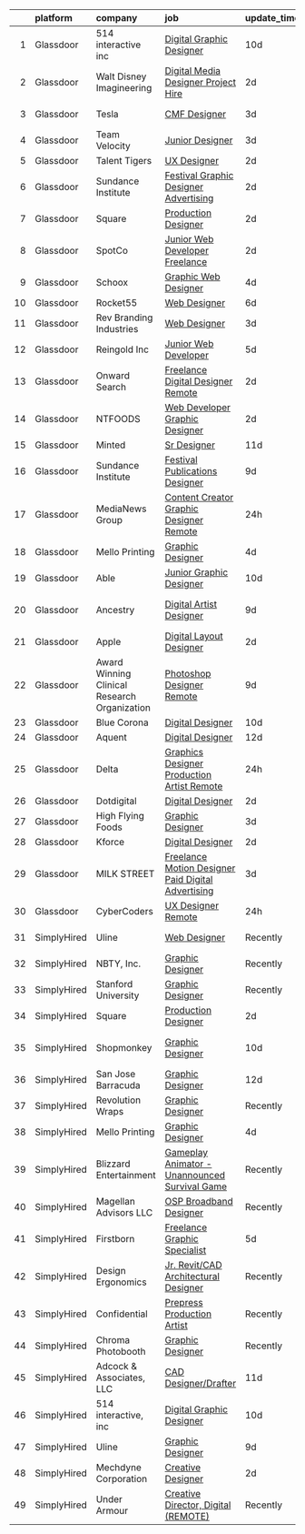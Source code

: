 

|    | platform    | company                                      | job                                                                                                                                                                                                                                                                                                                                                                                                                                                                                                                                                                                                                                                                                                                                                                                                                                                                                                                                                                                                                                                                                                                                                                                                                                                                                                                                                                                                                   | update_time   | location                  |
|---:|:------------|:---------------------------------------------|:----------------------------------------------------------------------------------------------------------------------------------------------------------------------------------------------------------------------------------------------------------------------------------------------------------------------------------------------------------------------------------------------------------------------------------------------------------------------------------------------------------------------------------------------------------------------------------------------------------------------------------------------------------------------------------------------------------------------------------------------------------------------------------------------------------------------------------------------------------------------------------------------------------------------------------------------------------------------------------------------------------------------------------------------------------------------------------------------------------------------------------------------------------------------------------------------------------------------------------------------------------------------------------------------------------------------------------------------------------------------------------------------------------------------|:--------------|:--------------------------|
|  1 | Glassdoor   | 514 interactive  inc                         | [Digital Graphic Designer](https://www.glassdoor.com/partner/jobListing.htm?pos=111&ao=1136043&s=58&guid=0000018378a693ecae210a697c7fb688&src=GD_JOB_AD&t=SR&vt=w&ea=1&cs=1_004bab71&cb=1664176526903&jobListingId=1008143972273&jrtk=3-0-1gdsad55qkf3j801-1gdsad56cjc9d800-b6e87fc7b1892053-)                                                                                                                                                                                                                                                                                                                                                                                                                                                                                                                                                                                                                                                                                                                                                                                                                                                                                                                                                                                                                                                                                                                        | 10d           | Remote                    |
|  2 | Glassdoor   | Walt Disney Imagineering                     | [Digital Media Designer  Project Hire ](https://www.glassdoor.com/partner/jobListing.htm?pos=101&ao=1110586&s=58&guid=0000018378a693ecae210a697c7fb688&src=GD_JOB_AD&t=SR&vt=w&cs=1_6429b2a3&cb=1664176526902&jobListingId=1008158048386&cpc=9C2286EA3771AAF6&jrtk=3-0-1gdsad55qkf3j801-1gdsad56cjc9d800-514e6df734af1d2c--6NYlbfkN0DAFTyt7pbDCC2JPO79CSdi1dIb81yjczP5qsKcZIxgiYm3-7g-689UDqHItQTwke_VEM3jQBujM6xSwsS2io1youCMPdKd9qb0_oeYnGuOQ6jS7T5iXnOH-GuuBjA-tb9B7Iq16BIuA_IMyNpbhwN6q7VUvapW4iwtBnU_6jxCKZXWS_ZEZ3ED4M-Cr9SSG9rA1sHhu5Qqe1gM6_l-KVI0_yNa9nyP56o9szyyHybfZsEZkO8XLPfqV-Y2cZi1Bhoi7c388XGYNUvqzhYKylpzOe4jJJjz-IC9yN9SXnqjiovKyIGZglWwOJShdhHWG6DaqkMd_mJY9uuRDNSoEJufz9DITiy3map6mxGBDpmnA4pW7j-0I3Ed2HqbUBxsNmUt4DSKCcfhOMtV7rvYMI9pTIlDPKSragIeOfC4rHQ2eH22YhyRaLI_Jy_N973klSsdvxWqejiiCA%3D%3D)                                                                                                                                                                                                                                                                                                                                                                                                                                                                                                                                                                                               | 2d            | Glendale, CA              |
|  3 | Glassdoor   | Tesla                                        | [CMF Designer](https://www.glassdoor.com/partner/jobListing.htm?pos=105&ao=1110586&s=58&guid=0000018378a693ecae210a697c7fb688&src=GD_JOB_AD&t=SR&vt=w&cs=1_eb0f1184&cb=1664176526902&jobListingId=1008157424265&cpc=9908D8D4413DBB8A&jrtk=3-0-1gdsad55qkf3j801-1gdsad56cjc9d800-e5b6fd659ac67109--6NYlbfkN0BkX03mv_qGbDFMol2YHqLRvzzvm2LmpzMO_FcYL_FtJlnJTzsjtFTdelRG5HbGrIfKuF7l_SRluIDbA6x7-ZrHOnpgqq22kdZi0ruDgq2iCxZdrNlVNwoDh--bCuMS0aMg8vLSPT54XqRbM-4oy5TLAqE8B2-G5HdLOZK6iwwj53U5zWpGhWqzFV4NWGtE-twAwyY2pZ1lYhE78WzWcvwoDRAVhMpVwaXYgYT_jvMoeqrEII6QAWkPXnKnI7E0l0J-merNZM5xwulGg-1YH-R1LFFuFYLwfvszJ7FDoGQCnvEZC-MGzZFMwpimQi2qebdve1c9VnnQvAco__zRG0_K_m9EELPXiGfjLVY0RjZDNo_bQaK5H5nDyGKJAVJEzOsZ7rX8JzxfM5MrxYecOZ7GCm6AKfLh1-mTr4fKyRfMBhbVF5JN2SUONfrDTHp3X8ndad8LBp2emJr2qwqnlV3BGFY945nQW02taR1K6o2WQw%3D%3D)                                                                                                                                                                                                                                                                                                                                                                                                                                                                                                                                                                                        | 3d            | Hawthorne, CA             |
|  4 | Glassdoor   | Team Velocity                                | [Junior Designer](https://www.glassdoor.com/partner/jobListing.htm?pos=125&ao=1136043&s=58&guid=0000018378a693ecae210a697c7fb688&src=GD_JOB_AD&t=SR&vt=w&ea=1&cs=1_d4056cb1&cb=1664176526904&jobListingId=1008156664488&jrtk=3-0-1gdsad55qkf3j801-1gdsad56cjc9d800-158a96fec4a60011-)                                                                                                                                                                                                                                                                                                                                                                                                                                                                                                                                                                                                                                                                                                                                                                                                                                                                                                                                                                                                                                                                                                                                 | 3d            | Remote                    |
|  5 | Glassdoor   | Talent Tigers                                | [UX Designer](https://www.glassdoor.com/partner/jobListing.htm?pos=113&ao=1136043&s=58&guid=0000018378a693ecae210a697c7fb688&src=GD_JOB_AD&t=SR&vt=w&ea=1&cs=1_a07ab6ec&cb=1664176526903&jobListingId=1008158414800&jrtk=3-0-1gdsad55qkf3j801-1gdsad56cjc9d800-bba69aea4d40b767-)                                                                                                                                                                                                                                                                                                                                                                                                                                                                                                                                                                                                                                                                                                                                                                                                                                                                                                                                                                                                                                                                                                                                     | 2d            | Remote                    |
|  6 | Glassdoor   | Sundance Institute                           | [Festival Graphic Designer  Advertising](https://www.glassdoor.com/partner/jobListing.htm?pos=115&ao=1136043&s=58&guid=0000018378a693ecae210a697c7fb688&src=GD_JOB_AD&t=SR&vt=w&cs=1_a8fd0899&cb=1664176526903&jobListingId=1008158739493&jrtk=3-0-1gdsad55qkf3j801-1gdsad56cjc9d800-ddf13a1e0c2c5928-)                                                                                                                                                                                                                                                                                                                                                                                                                                                                                                                                                                                                                                                                                                                                                                                                                                                                                                                                                                                                                                                                                                               | 2d            | Remote                    |
|  7 | Glassdoor   | Square                                       | [Production Designer](https://www.glassdoor.com/partner/jobListing.htm?pos=112&ao=1136043&s=58&guid=0000018378a693ecae210a697c7fb688&src=GD_JOB_AD&t=SR&vt=w&ea=1&cs=1_b3cd9e7f&cb=1664176526903&jobListingId=1008158339016&jrtk=3-0-1gdsad55qkf3j801-1gdsad56cjc9d800-50cbdabe5291db5a-)                                                                                                                                                                                                                                                                                                                                                                                                                                                                                                                                                                                                                                                                                                                                                                                                                                                                                                                                                                                                                                                                                                                             | 2d            | Remote                    |
|  8 | Glassdoor   | SpotCo                                       | [Junior Web Developer  Freelance ](https://www.glassdoor.com/partner/jobListing.htm?pos=129&ao=1136043&s=58&guid=0000018378a693ecae210a697c7fb688&src=GD_JOB_AD&t=SR&vt=w&ea=1&cs=1_9979253b&cb=1664176526905&jobListingId=1008158823138&jrtk=3-0-1gdsad55qkf3j801-1gdsad56cjc9d800-55ea2df4d35e9e70-)                                                                                                                                                                                                                                                                                                                                                                                                                                                                                                                                                                                                                                                                                                                                                                                                                                                                                                                                                                                                                                                                                                                | 2d            | Remote                    |
|  9 | Glassdoor   | Schoox                                       | [Graphic   Web Designer](https://www.glassdoor.com/partner/jobListing.htm?pos=124&ao=1136043&s=58&guid=0000018378a693ecae210a697c7fb688&src=GD_JOB_AD&t=SR&vt=w&ea=1&cs=1_ecbc9872&cb=1664176526904&jobListingId=1008153919843&jrtk=3-0-1gdsad55qkf3j801-1gdsad56cjc9d800-356f3a75b34e8bbf-)                                                                                                                                                                                                                                                                                                                                                                                                                                                                                                                                                                                                                                                                                                                                                                                                                                                                                                                                                                                                                                                                                                                          | 4d            | Remote                    |
| 10 | Glassdoor   | Rocket55                                     | [Web Designer](https://www.glassdoor.com/partner/jobListing.htm?pos=120&ao=1136043&s=58&guid=0000018378a693ecae210a697c7fb688&src=GD_JOB_AD&t=SR&vt=w&ea=1&cs=1_a2ee4cf1&cb=1664176526904&jobListingId=1008149616438&jrtk=3-0-1gdsad55qkf3j801-1gdsad56cjc9d800-a675e63e0f3e88f2-)                                                                                                                                                                                                                                                                                                                                                                                                                                                                                                                                                                                                                                                                                                                                                                                                                                                                                                                                                                                                                                                                                                                                    | 6d            | Remote                    |
| 11 | Glassdoor   | Rev Branding Industries                      | [Web Designer](https://www.glassdoor.com/partner/jobListing.htm?pos=121&ao=1136043&s=58&guid=0000018378a693ecae210a697c7fb688&src=GD_JOB_AD&t=SR&vt=w&ea=1&cs=1_1724c5ce&cb=1664176526904&jobListingId=1008157174310&jrtk=3-0-1gdsad55qkf3j801-1gdsad56cjc9d800-295dff486c0781ae-)                                                                                                                                                                                                                                                                                                                                                                                                                                                                                                                                                                                                                                                                                                                                                                                                                                                                                                                                                                                                                                                                                                                                    | 3d            | Remote                    |
| 12 | Glassdoor   | Reingold Inc                                 | [Junior Web Developer](https://www.glassdoor.com/partner/jobListing.htm?pos=117&ao=1136043&s=58&guid=0000018378a693ecae210a697c7fb688&src=GD_JOB_AD&t=SR&vt=w&ea=1&cs=1_0afdd5a3&cb=1664176526903&jobListingId=1008151861362&jrtk=3-0-1gdsad55qkf3j801-1gdsad56cjc9d800-a3bd1a594d1265e2-)                                                                                                                                                                                                                                                                                                                                                                                                                                                                                                                                                                                                                                                                                                                                                                                                                                                                                                                                                                                                                                                                                                                            | 5d            | Remote                    |
| 13 | Glassdoor   | Onward Search                                | [Freelance Digital Designer  Remote ](https://www.glassdoor.com/partner/jobListing.htm?pos=107&ao=1110586&s=58&guid=0000018378a693ecae210a697c7fb688&src=GD_JOB_AD&t=SR&vt=w&cs=1_87957305&cb=1664176526902&jobListingId=1008157895736&cpc=654405A9B1E0A9F5&jrtk=3-0-1gdsad55qkf3j801-1gdsad56cjc9d800-a679fb7a75a1984a--6NYlbfkN0B7YoEZZ2QAGDyEGGmBPAUWSHc1Mt3sMCn9FehKcWA3w0R0aH9tn_iPRcrT6N-MqNT3q9N5sJiNYRmQ3UfHvf6aQSwBBnc4WciTUVbKxV9jr31L50zKYfAT3amp-Bv2iTXIDTv-gmVyHFt69iHygkaiARa9iVZvGdypowuv-z-vNXA-chvJ7gkfc9V9aG9_MGZeOM_ygiJvZLnQJaw6u-6uzZmOZ8hVCoHik9_0G6SBsNMSqByIbWLhCyaYaUT8r9SHC5EFHkonKMeo9DWjKYDJEtjl7JihdMeyHHQjRKaQVqWrrzqiLMD8Na1VX0sQF_xUFW2Y-k5Xapn78dVr7MEAYBeracFQ3_bi9kO-fykc5Wd3RSqFUh6q1t1upj6XoziwLiAOMbv1ISRYrLFdCBkmI2dq3v9nL62b4kBsUBeUvAtGAPT-0y1UszMd8prEueZdAQJpv1Tw1cIEBfPB9NqCKAJ9aG_OSXYATSWkpvste2xwH0IT49lQiGjV4x50VA8FlDleJGGEni1oDsejf2BRxlhi_Qx_QYIb2S-XkbojU0yy-qjfDax14oxCmuzyXLUy5stkyvLBypXr9P9n1hhIOVw18XPAAig3enm3aUzHA7MEYobzkh5-Z0ljqgB_D45Q1B4zLEvKcB_yzpDKdSSHLkvonrO4joXCJ-AR_-Q7ekDbOorlVj3cvnoVpLcgeHqyq9Dc59ANw0PSS9si2ee6np9bSMDkrN58zNOD-KE-znB1VDw3CQWVkM9kLF3IURzWD0ARNBDVxLivdAiPjv-vVqHqFNrdmWeL25Udxnhut9fYcpNdi7TSIxyDaQjiLRIhYWQkk8AyN2nPmupx40BoeF1KPzfu19MKAi1yDjw8s6aqFgmn99FaCHJ4k-pkuK7_cv30nnTCc0m6czPQjlkYPg9QBNbGx6RjUZuW5i2Ku5YQ9k0ZbE58iLUyZZo6aZwqIqy8MzSM0EQzXu2rOu3jOoykpd82pfr7xUg8vbJbtmlPgw3_UMZxHjBA13arqdWkcTMeENBBPg%3D%3D) | 2d            | New Jersey                |
| 14 | Glassdoor   | NTFOODS                                      | [Web Developer Graphic Designer](https://www.glassdoor.com/partner/jobListing.htm?pos=103&ao=1110586&s=58&guid=0000018378a693ecae210a697c7fb688&src=GD_JOB_AD&t=SR&vt=w&ea=1&cs=1_f10b651c&cb=1664176526902&jobListingId=1008158473502&cpc=F41FEAB56D215062&jrtk=3-0-1gdsad55qkf3j801-1gdsad56cjc9d800-fe38243d77069748--6NYlbfkN0AdfXZJl0GGXUSalzVGUWVSLKSqBOtgqDvQLIDRjNDC3sXSD2pGaliFmJwsem2D-NEY6zdgv8Vut9ykzrzubb2RSXGbFBr2vSgQTa8WgPxDwYq6Wpsix0WuVBWG_wAift98Al_YAJFUCfIX4perZgCFJ92WXvPYwrdPuM7VE_DVa2q313uR2JO5oCn_BB-Lv700YZInLHYpAR3hR1mqYyXyOp70xUEmu7Cd3u5dN9JsZLNnqRPfGhkgUxOHVUsuFcZnfRMYfE33X6-UiJjF69dwe6tyb613FEMk08ihn6lHOL0bk58wGz1J533Rmwa0d_IIMLT4xQJo2Cx4zAg0SKc0DsvgNopq2B0qZruL_UcSfSNTmA_T2kaoqjXV8_M44t_4A9Sj3i_oynqXM_-pfwyDgbPH9nWC4ZDlyGl85zPF7cGMwtQqiMX6KZ5WgLb326tyGIVwPniYkYXIh90ML3h-t3NO9AsThogYCG3zmLgFH1eY3dJxib0AgblZLZo1R2U%3D)                                                                                                                                                                                                                                                                                                                                                                                                                                                                                                                                               | 2d            | Remote                    |
| 15 | Glassdoor   | Minted                                       | [Sr  Designer](https://www.glassdoor.com/partner/jobListing.htm?pos=122&ao=1136043&s=58&guid=0000018378a693ecae210a697c7fb688&src=GD_JOB_AD&t=SR&vt=w&ea=1&cs=1_0e254cc8&cb=1664176526904&jobListingId=1008141246954&jrtk=3-0-1gdsad55qkf3j801-1gdsad56cjc9d800-9e2a5c997f70ff55-)                                                                                                                                                                                                                                                                                                                                                                                                                                                                                                                                                                                                                                                                                                                                                                                                                                                                                                                                                                                                                                                                                                                                    | 11d           | Remote                    |
| 16 | Glassdoor   | Sundance Institute                           | [Festival Publications Designer](https://www.glassdoor.com/partner/jobListing.htm?pos=127&ao=1136043&s=58&guid=0000018378a693ecae210a697c7fb688&src=GD_JOB_AD&t=SR&vt=w&cs=1_972ed4cf&cb=1664176526904&jobListingId=1008145400669&jrtk=3-0-1gdsad55qkf3j801-1gdsad56cjc9d800-226dda55bbb4f1bc-)                                                                                                                                                                                                                                                                                                                                                                                                                                                                                                                                                                                                                                                                                                                                                                                                                                                                                                                                                                                                                                                                                                                       | 9d            | Remote                    |
| 17 | Glassdoor   | MediaNews Group                              | [Content Creator   Graphic Designer  Remote ](https://www.glassdoor.com/partner/jobListing.htm?pos=126&ao=1136043&s=58&guid=0000018378a693ecae210a697c7fb688&src=GD_JOB_AD&t=SR&vt=w&ea=1&cs=1_e297ddd2&cb=1664176526904&jobListingId=1008161430965&jrtk=3-0-1gdsad55qkf3j801-1gdsad56cjc9d800-af44b377f3224163-)                                                                                                                                                                                                                                                                                                                                                                                                                                                                                                                                                                                                                                                                                                                                                                                                                                                                                                                                                                                                                                                                                                     | 24h           | Topeka, KS                |
| 18 | Glassdoor   | Mello Printing                               | [Graphic Designer](https://www.glassdoor.com/partner/jobListing.htm?pos=119&ao=1136043&s=58&guid=0000018378a693ecae210a697c7fb688&src=GD_JOB_AD&t=SR&vt=w&ea=1&cs=1_569baafd&cb=1664176526904&jobListingId=1008154287181&jrtk=3-0-1gdsad55qkf3j801-1gdsad56cjc9d800-dc7f0fc16ce5dd56-)                                                                                                                                                                                                                                                                                                                                                                                                                                                                                                                                                                                                                                                                                                                                                                                                                                                                                                                                                                                                                                                                                                                                | 4d            | Remote                    |
| 19 | Glassdoor   | Able                                         | [Junior Graphic Designer](https://www.glassdoor.com/partner/jobListing.htm?pos=128&ao=1136043&s=58&guid=0000018378a693ecae210a697c7fb688&src=GD_JOB_AD&t=SR&vt=w&ea=1&cs=1_89222ec9&cb=1664176526904&jobListingId=1008142587933&jrtk=3-0-1gdsad55qkf3j801-1gdsad56cjc9d800-880641bb0461eac5-)                                                                                                                                                                                                                                                                                                                                                                                                                                                                                                                                                                                                                                                                                                                                                                                                                                                                                                                                                                                                                                                                                                                         | 10d           | Remote                    |
| 20 | Glassdoor   | Ancestry                                     | [Digital Artist Designer](https://www.glassdoor.com/partner/jobListing.htm?pos=130&ao=1136043&s=58&guid=0000018378a693ecae210a697c7fb688&src=GD_JOB_AD&t=SR&vt=w&cs=1_32ef1bfd&cb=1664176526905&jobListingId=1008145239707&jrtk=3-0-1gdsad55qkf3j801-1gdsad56cjc9d800-0c4b7523b9287e77-)                                                                                                                                                                                                                                                                                                                                                                                                                                                                                                                                                                                                                                                                                                                                                                                                                                                                                                                                                                                                                                                                                                                              | 9d            | San Francisco, CA         |
| 21 | Glassdoor   | Apple                                        | [Digital Layout Designer](https://www.glassdoor.com/partner/jobListing.htm?pos=104&ao=1110586&s=58&guid=0000018378a693ecae210a697c7fb688&src=GD_JOB_AD&t=SR&vt=w&cs=1_a13bae71&cb=1664176526902&jobListingId=1008158072852&cpc=FD1C1DA32C38CFA7&jrtk=3-0-1gdsad55qkf3j801-1gdsad56cjc9d800-d686d705c6f549f4--6NYlbfkN0BvKrLyj5gPmtZO9T8euul8TCxuuKNOtzRJOomxnwSEodTz2Bc-sPZlMlNbJQ5kKAtXRSioL7xk3dtmi6VHtgDUqGVf_8iV_7SbASvTTeZ5PxZgVp9BuNggd-bzjW89sbNVZbX1AQ8X8P_dCUdE6MKj5tbiFKF5mEVUoQIZ5u83ZDJI5lgwonMeZOzYT6sQg29FOrQwQD6KGdxBPGnlBIf0i0JxSYK4WZtsufztrNaImxh7EyBfKlb9veLGetk6SvsXqYtpfnwnxQvY6WZ154lnZEe85w8FZbNfZ-3krjRaV7JLRmavBJYSc19tMVPgJMae7S1PJVkdzKXvMihf2jhcUJyfaBqlEN7RQZmiDBcndegh8otKV23Zq9laB3DsNvYp1UoIZdAjFPOBUyZyymzHEBLD0F-dNVc-bdFps2G2kdKmMUJzSRFfqQ7_NGqv6Mupghf39ahPJY2eiX_BmxYk97eR5aRdpcsOtRWsELNWOk2DNRNLJi97Uw-0HDiOgqBQb7DrfXMrj859RXfxJbNiJnWThFJSvvVOJFuBUvTxy3yVnUsSFkF0xA1ph6U7AoUPkNBkQHT2Q8LB-1HAanXFFRNpV4evnhM23KuNrb48nWI2sQkYUHXboe518i6Uk1sz4Jo8T8H3kAjCRX7_v_je78SDewSssVSYD4AzuNWuXrq1juunQXXP-LV3yG3CYU_olLBnYA5SYtxVVn5laAjasQelRhYNMMmRSR2VxjVZDm7FBwAhrHNVwcfU1y8vbwPEvCg81aVGZpdT3YdAZ3i66S3mpL1PbvkQINZCLBDh4OF0hbiShqPYMpU00Y7RkL5m3QissmxvXUH-IDku2rkA-WKdvlTc2EhaEhnA4Wz6vg2QQiFF-gtZBoNe8AexLjVM-Rn1ZTX8ofuqDGb9R-jHCUpHKcLsJWZlVtbUWpV2TGXMNeZ1cTMKWUWuxO8Jt9UydOisD_NGcpLD_LsnQuFqICoB-KJdStc%3D)                                                           | 2d            | Beaverton, OR             |
| 22 | Glassdoor   | Award Winning Clinical Research Organization | [Photoshop Designer   Remote](https://www.glassdoor.com/partner/jobListing.htm?pos=102&ao=1110586&s=58&guid=0000018378a693ecae210a697c7fb688&src=GD_JOB_AD&t=SR&vt=w&ea=1&cs=1_d1fb3193&cb=1664176526902&jobListingId=1008144475055&cpc=F17331D9BECC482A&jrtk=3-0-1gdsad55qkf3j801-1gdsad56cjc9d800-408acba2c8c62e7a--6NYlbfkN0AFCFO55fpwWo6oa9JKI3JcI2oWVPcccBj9Y6s5O2226Dvh15T1RmiKUF6Bkk2Tk4Z7BPQqCa54-e064Id8IzH-IWzj5_pJAzwqp1oR83P9plMbnmddAKZul6IIHzOn2_DJQREza9zEew-mX-MVDNw2Oq34c8u_ibHHSjmigu81FZv_cOnB6PCrwTPxMudVulUr_G8wK1S4RtdkoIdQDIUfe_JI3mSeeeWe_1UKNs1ihh-zQj5bU_lrgkHN2RE1k9qEtzIWccmT5DP7U4O4aVoA7QxpFFEk5J_1QPDYqxsnaNUaIXjUW1Ol86sogH0dRdsmLF5xqnDOPAtX87HP9JshBpma6nlbP2jq4Yz238ZDxArMMM9c254nsEmpbT0MRuypIFulg8iYrz6yQ2x9hAzMDKJ6b80YnWsar_y-gB2p7lkMgbiQ31isuyzvlcGYdn3YdfR65Ky7SVIfw_gIepMFkYYlWF_RrM_i4R5fUmKim9I3464yjdHj6sEYfWPd5a_aGw8fa6drMiKmwi8MB13K)                                                                                                                                                                                                                                                                                                                                                                                                                                                                                                                                | 9d            | Remote                    |
| 23 | Glassdoor   | Blue Corona                                  | [Digital Designer](https://www.glassdoor.com/partner/jobListing.htm?pos=118&ao=1136043&s=58&guid=0000018378a693ecae210a697c7fb688&src=GD_JOB_AD&t=SR&vt=w&cs=1_7dcc52ee&cb=1664176526903&jobListingId=1008143235395&jrtk=3-0-1gdsad55qkf3j801-1gdsad56cjc9d800-34e1cb5eb20a1786-)                                                                                                                                                                                                                                                                                                                                                                                                                                                                                                                                                                                                                                                                                                                                                                                                                                                                                                                                                                                                                                                                                                                                     | 10d           | Remote                    |
| 24 | Glassdoor   | Aquent                                       | [Digital Designer](https://www.glassdoor.com/partner/jobListing.htm?pos=109&ao=1110586&s=58&guid=0000018378a693ecae210a697c7fb688&src=GD_JOB_AD&t=SR&vt=w&cs=1_f43862ca&cb=1664176526903&jobListingId=1008137701787&cpc=3BA4CE39D5B5DEF5&jrtk=3-0-1gdsad55qkf3j801-1gdsad56cjc9d800-c33ea99cabd44f1f--6NYlbfkN0DMrcEu7yrtATojKJA7cEzGQ3FdRGWLh0CZQInL4ECGI9gD0Wolx9R2EDT7B77c2cSYJ3gyJkohsidfhi7VOWw3zt2Wc2KY6jb52iMboQOFCdDRhtxy4hUtztmkA3E9e7V1d1KkYuzTZOAlH3fkDDq3czL3_dUwrx9ZwrD2YNwmD5GL19pj0_o6tQBXWNM1ZenTmsVrPd6EStcnktxmMh1y4ipfp7fz_haeK6RiF_dScT2joThQK58OCXqgTplgWvXqUOQPDHssTHhMY3c_MtoBjW_eaKhw5TVKwdQT3souluk41ois0fjuxZqVMgY5zP5y8Gh6Rh-h47xyTyfTmdR0qqMCO5nBPvpkNi4eC5qDO23o3wml0eF3rnxMKq3-z6SwIW0vKqf6dFFwB2QuUF-DIlu3yv2bCZFcu8MRFuT3WlJI1wfd2ZNk5FKHqhbPJQpxLAy8hlfjijE6YaV8A5KV)                                                                                                                                                                                                                                                                                                                                                                                                                                                                                                                                                                                                                | 12d           | Remote                    |
| 25 | Glassdoor   | Delta                                        | [Graphics Designer   Production Artist  Remote ](https://www.glassdoor.com/partner/jobListing.htm?pos=116&ao=1136043&s=58&guid=0000018378a693ecae210a697c7fb688&src=GD_JOB_AD&t=SR&vt=w&ea=1&cs=1_933c7a79&cb=1664176526903&jobListingId=1008161430983&jrtk=3-0-1gdsad55qkf3j801-1gdsad56cjc9d800-3257918cf546bbfa-)                                                                                                                                                                                                                                                                                                                                                                                                                                                                                                                                                                                                                                                                                                                                                                                                                                                                                                                                                                                                                                                                                                  | 24h           | Sacramento, CA            |
| 26 | Glassdoor   | Dotdigital                                   | [Digital Designer](https://www.glassdoor.com/partner/jobListing.htm?pos=110&ao=1136043&s=58&guid=0000018378a693ecae210a697c7fb688&src=GD_JOB_AD&t=SR&vt=w&cs=1_3b39ce11&cb=1664176526903&jobListingId=1008158899704&jrtk=3-0-1gdsad55qkf3j801-1gdsad56cjc9d800-cb15584a014655aa-)                                                                                                                                                                                                                                                                                                                                                                                                                                                                                                                                                                                                                                                                                                                                                                                                                                                                                                                                                                                                                                                                                                                                     | 2d            | Remote                    |
| 27 | Glassdoor   | High Flying Foods                            | [Graphic Designer](https://www.glassdoor.com/partner/jobListing.htm?pos=123&ao=1136043&s=58&guid=0000018378a693ecae210a697c7fb688&src=GD_JOB_AD&t=SR&vt=w&ea=1&cs=1_cf5d89da&cb=1664176526904&jobListingId=1008157586409&jrtk=3-0-1gdsad55qkf3j801-1gdsad56cjc9d800-558ecb6d751433df-)                                                                                                                                                                                                                                                                                                                                                                                                                                                                                                                                                                                                                                                                                                                                                                                                                                                                                                                                                                                                                                                                                                                                | 3d            | Remote                    |
| 28 | Glassdoor   | Kforce                                       | [Digital Designer](https://www.glassdoor.com/partner/jobListing.htm?pos=106&ao=1110586&s=58&guid=0000018378a693ecae210a697c7fb688&src=GD_JOB_AD&t=SR&vt=w&cs=1_d51f1a97&cb=1664176526902&jobListingId=1008158908732&cpc=9DC6E4D8324653EE&jrtk=3-0-1gdsad55qkf3j801-1gdsad56cjc9d800-8c9bf7ae8d542a5f--6NYlbfkN0C5IatSLh_Ak1q39eQQoPIxD737RW9NeiYGvIRXkrLjEBkC4LI6KweFF782jL1xjzCBVcqlw8dtOSq79GOZfHlAFV7CD23NjKVy7zPIDer5uSob2SebhWDc9dOHRz8iVBbV7n8D2ZcXn06DnL8VTK4MhsQ1hG19F8zjEd6VovMjxdSRsaa9XkkO2y3MGBhAvIOv0bDiExHvPzZTkJK0758P5Pl0W8gRSR9bQAUhovjl1lP5EQ_co-J-RcWYpoHdpm6dHuZFTuu0IVfm6F-w1CduGgN2OPt6C-IBxEdDgdHWBqG48B2TyypPV_Mf41nWlo3RgtRlhk1F-hK4_FYBJ2TOJ1gRogwdEdWvm_PNw30eFcDoINIWlZoSvFKXNeP5kXlb1Oywy2RsOUhwS7Uo3qhPGslMAaP4OTmz2HF_N3zXXbsXkcaUd59XTBx5KiMtzvLhKadBo0ookONJV4CVwScvOPUOROds2RNbkJagHZSKywCzXGCrNVbRFAzwM8naulyBVRo7lVgl2bYkO8fboQ1DRAjOXfJLjwdOULq1nXcm0RtNWErumW3UlGz51TArQCveyz1rVaYeBqGz9U2aVuAF4fmWBjhQ9Dz-Utfq_dMLoFmyfJkTsUoj)                                                                                                                                                                                                                                                                                                                                                                                                                                                | 2d            | Orlando, FL               |
| 29 | Glassdoor   | MILK STREET                                  | [Freelance Motion Designer   Paid Digital Advertising](https://www.glassdoor.com/partner/jobListing.htm?pos=114&ao=1136043&s=58&guid=0000018378a693ecae210a697c7fb688&src=GD_JOB_AD&t=SR&vt=w&ea=1&cs=1_819fcf8a&cb=1664176526903&jobListingId=1008157028595&jrtk=3-0-1gdsad55qkf3j801-1gdsad56cjc9d800-220a59a81a442a5d-)                                                                                                                                                                                                                                                                                                                                                                                                                                                                                                                                                                                                                                                                                                                                                                                                                                                                                                                                                                                                                                                                                            | 3d            | Remote                    |
| 30 | Glassdoor   | CyberCoders                                  | [UX Designer  Remote ](https://www.glassdoor.com/partner/jobListing.htm?pos=108&ao=1110586&s=58&guid=0000018378a693ecae210a697c7fb688&src=GD_JOB_AD&t=SR&vt=w&ea=1&cs=1_17591429&cb=1664176526903&jobListingId=1008160432818&cpc=334ABAF5D42DC775&jrtk=3-0-1gdsad55qkf3j801-1gdsad56cjc9d800-195f6e4cb47cd357--6NYlbfkN0CpFJQzrgRR8WqXWK1qKKEqALWJw739KlKqr2H-MSI4eoBlI4EFrmor2FYZMP3muM1SW9Gmn45sBKNqnVdHS7gRzaQ3o1iRMtpIf1Xj04W-qfETZUP0n9DXo-w4eZiuI6xOVPHwBbtG-BMUYATAGTXN1AENBlma2DYaD5oln4t-0-TbveLk8eTJsYP2-1FClsNSr0N36IY8-nx8i69vyrk3VMYOnBw27ZR3fROc7qFZ6mm3TbRCnzBiZosnrs3XY8XG2NQkXjsm5D4lqxAobEasKia8a86ukDXiRcX6z_2DzEHynQ2ex8VrLvhM1HagEVSFpQ9pIwPasjRLmRPMWKQow3anNGVDc8w3Ar8QmFdgjaFrNQHpRGGm37rq4dYxOmcYqQ_yx0SsyDlywutKlYm9Sd7NVsUN5aEeyb8YzmbwZAlK82tIp7KFlIO5qdTL7uGitqPxB-V2aQBWqruJciZPxCpvj8Og-oNAUpM544C9HpOBhSx2J3_N2KiU0rocgbmlD2Ei5rhsDai2SkZZwsa4UEExwJVqkKRzGMLQnM_DUBph3bEjW79aGBDIopNGvHJdCiBUn9-1rfIH6Y6j5P5qu7Pc924Fo9SmHVxPMLk7G12aglXyKh29bOCo_BhBkzKWHxOdP4LLQVj1zSNXsvUxPvnGO37nkr3-BQJUXHULvYimwYMfbWZ7hA5GiMf8xnHgZaJPsIzcrbz8IhMQPzgGrkI5sKd36T_s2jYi4pamhACJ6ZR7ergABpVsjnpo1v7fhy6RUX7FyFpikXabhaQlGtqJqwmvMQLqudGe6f2Z_PwAlX4b7O_O0G-8GRgXV6yI26EKcZ6WwAoSobuZ9EH4X1jORXjN_aa93Fa1uP9ak2Lz5i00NgAkNEvXHYq0YVus3iKD_MidN3TxotL31QbISEjZZhou7zzo9ky9Q4cR0ucueRqQLFGs-0ESc1ecI2m8jOOGo-a4pBLKRAiWyx1mYMu7DRJP9Y15DmR13KCKb0RUtNWqSUCKueOwSBK5LDU%3D)                         | 24h           | Alexandria, VA            |
| 31 | SimplyHired | Uline                                        | [Web Designer](https://www.simplyhired.com/job/kI5kUAq-InikRw-9L7E4f0451pjqb3sKTzg2rEtjPg4g-FlQB3FIdQ?q=digital+designer)                                                                                                                                                                                                                                                                                                                                                                                                                                                                                                                                                                                                                                                                                                                                                                                                                                                                                                                                                                                                                                                                                                                                                                                                                                                                                             | Recently      | Pleasant Prairie, WI      |
| 32 | SimplyHired | NBTY, Inc.                                   | [Graphic Designer](https://www.simplyhired.com/job/KNfKivP4B0T-nCcOFlDK4Hctow822-YHwI4tA-rb-QiRb6ZEC_yCzQ?q=digital+designer)                                                                                                                                                                                                                                                                                                                                                                                                                                                                                                                                                                                                                                                                                                                                                                                                                                                                                                                                                                                                                                                                                                                                                                                                                                                                                         | Recently      | San Jose, CA              |
| 33 | SimplyHired | Stanford University                          | [Graphic Designer](https://www.simplyhired.com/job/LYS2F5Epv_Ef_6ib7SEPxUA1wBZJPpMvBGouYKngYhcCkIxLGs2khw?q=digital+designer)                                                                                                                                                                                                                                                                                                                                                                                                                                                                                                                                                                                                                                                                                                                                                                                                                                                                                                                                                                                                                                                                                                                                                                                                                                                                                         | Recently      | Stanford, CA              |
| 34 | SimplyHired | Square                                       | [Production Designer](https://www.simplyhired.com/job/PR6edLzvAKbQ8MB_yOqlv9rGixcmTEA5FxS9UhOhDFBmUZikIuYMDg?q=digital+designer)                                                                                                                                                                                                                                                                                                                                                                                                                                                                                                                                                                                                                                                                                                                                                                                                                                                                                                                                                                                                                                                                                                                                                                                                                                                                                      | 2d            | Remote                    |
| 35 | SimplyHired | Shopmonkey                                   | [Graphic Designer](https://www.simplyhired.com/job/oWDnhXG8Jj_YARh2VYWYvuXT6VrT-utHlWI3SRi2ZkfVxzI8MLkTyA?q=digital+designer)                                                                                                                                                                                                                                                                                                                                                                                                                                                                                                                                                                                                                                                                                                                                                                                                                                                                                                                                                                                                                                                                                                                                                                                                                                                                                         | 10d           | San Jose, CA +2 locations |
| 36 | SimplyHired | San Jose Barracuda                           | [Graphic Designer](https://www.simplyhired.com/job/nQo9ifHcrHfEBFA0Xf3iy1gPrmInYP1o14ix6s4vmY36w-_r2Hqwpg?q=digital+designer)                                                                                                                                                                                                                                                                                                                                                                                                                                                                                                                                                                                                                                                                                                                                                                                                                                                                                                                                                                                                                                                                                                                                                                                                                                                                                         | 12d           | San Jose, CA              |
| 37 | SimplyHired | Revolution Wraps                             | [Graphic Designer](https://www.simplyhired.com/job/0IoJXSVhf8N3kXtF9qAukKjtNWYoeZEKC5fUUQyB1wMjySCxvLQYoA?q=digital+designer)                                                                                                                                                                                                                                                                                                                                                                                                                                                                                                                                                                                                                                                                                                                                                                                                                                                                                                                                                                                                                                                                                                                                                                                                                                                                                         | Recently      | Lincoln, NE               |
| 38 | SimplyHired | Mello Printing                               | [Graphic Designer](https://www.simplyhired.com/job/KrXd-LAfA29ONY-F-0p8LNwyKuo-WBaxYbfe5NNACQv0iuqvK_wkiA?q=digital+designer)                                                                                                                                                                                                                                                                                                                                                                                                                                                                                                                                                                                                                                                                                                                                                                                                                                                                                                                                                                                                                                                                                                                                                                                                                                                                                         | 4d            | Remote                    |
| 39 | SimplyHired | Blizzard Entertainment                       | [Gameplay Animator - Unannounced Survival Game](https://www.simplyhired.com/job/PggErklyHNHZkXkxve2rvIMFVTykfKoIT-PFlFWtm1SJRzCfpLYgxg?q=digital+designer)                                                                                                                                                                                                                                                                                                                                                                                                                                                                                                                                                                                                                                                                                                                                                                                                                                                                                                                                                                                                                                                                                                                                                                                                                                                            | Recently      | Irvine, CA                |
| 40 | SimplyHired | Magellan Advisors LLC                        | [OSP Broadband Designer](https://www.simplyhired.com/job/ciuxo51gbko7GffD52DKo4UpAg6AQGeZqyURjzVjvA0YPEL1oa4Oqg?q=digital+designer)                                                                                                                                                                                                                                                                                                                                                                                                                                                                                                                                                                                                                                                                                                                                                                                                                                                                                                                                                                                                                                                                                                                                                                                                                                                                                   | Recently      | Kansas City, MO           |
| 41 | SimplyHired | Firstborn                                    | [Freelance Graphic Specialist](https://www.simplyhired.com/job/zrRCvkzSIqVQ4pMFRDM0fOX2PhQX6mr4X970ocON_nK9Z-EjAebWQg?q=digital+designer)                                                                                                                                                                                                                                                                                                                                                                                                                                                                                                                                                                                                                                                                                                                                                                                                                                                                                                                                                                                                                                                                                                                                                                                                                                                                             | 5d            | Fremont, CA               |
| 42 | SimplyHired | Design Ergonomics                            | [Jr. Revit/CAD Architectural Designer](https://www.simplyhired.com/job/vALSwbc074iJ6CuqZVpoNo7oxSbm0chbGHQEoIWHTRW4m4zjbnB2iA?q=digital+designer)                                                                                                                                                                                                                                                                                                                                                                                                                                                                                                                                                                                                                                                                                                                                                                                                                                                                                                                                                                                                                                                                                                                                                                                                                                                                     | Recently      | Fall River, MA            |
| 43 | SimplyHired | Confidential                                 | [Prepress Production Artist](https://www.simplyhired.com/job/GD9D5h1Poc3SnRINij-RSPcicEYbTI85yWISZ4MjjlymT0FXUCbhtQ?q=digital+designer)                                                                                                                                                                                                                                                                                                                                                                                                                                                                                                                                                                                                                                                                                                                                                                                                                                                                                                                                                                                                                                                                                                                                                                                                                                                                               | Recently      | Monee, IL                 |
| 44 | SimplyHired | Chroma Photobooth                            | [Graphic Designer](https://www.simplyhired.com/job/1br2q7bO_A1mj5d3hOK8dZWFzrAzHjn1mhzSi-Guuk8Th11lq_ypQg?q=digital+designer)                                                                                                                                                                                                                                                                                                                                                                                                                                                                                                                                                                                                                                                                                                                                                                                                                                                                                                                                                                                                                                                                                                                                                                                                                                                                                         | Recently      | Remote                    |
| 45 | SimplyHired | Adcock & Associates, LLC                     | [CAD Designer/Drafter](https://www.simplyhired.com/job/Zf4byOSNqAkN8vgZZrTO74_eydmXnePsH_CdqeLEXuQiNvvCN-GcSQ?q=digital+designer)                                                                                                                                                                                                                                                                                                                                                                                                                                                                                                                                                                                                                                                                                                                                                                                                                                                                                                                                                                                                                                                                                                                                                                                                                                                                                     | 11d           | Sykesville, MD            |
| 46 | SimplyHired | 514 interactive, inc                         | [Digital Graphic Designer](https://www.simplyhired.com/job/L6W90yn2C2Syx0AppZs_9n-2ORQOqBa-mHpz5PA6eSPrxHeHV31r5Q?q=digital+designer)                                                                                                                                                                                                                                                                                                                                                                                                                                                                                                                                                                                                                                                                                                                                                                                                                                                                                                                                                                                                                                                                                                                                                                                                                                                                                 | 10d           | Remote                    |
| 47 | SimplyHired | Uline                                        | [Graphic Designer](https://www.simplyhired.com/job/46N5l14CuRiqA_4oCvzB9u22DthESjVHvnctm1HZAiT-F7Jub7yLwg?q=digital+designer)                                                                                                                                                                                                                                                                                                                                                                                                                                                                                                                                                                                                                                                                                                                                                                                                                                                                                                                                                                                                                                                                                                                                                                                                                                                                                         | 9d            | Pleasant Prairie, WI      |
| 48 | SimplyHired | Mechdyne Corporation                         | [Creative Designer](https://www.simplyhired.com/job/fw6pkpRso8TVa3dXumsi4yPOvVslrySsJ8RizmlqAVF6u7KIV1-Afw?q=digital+designer)                                                                                                                                                                                                                                                                                                                                                                                                                                                                                                                                                                                                                                                                                                                                                                                                                                                                                                                                                                                                                                                                                                                                                                                                                                                                                        | 2d            | Mountain View, CA         |
| 49 | SimplyHired | Under Armour                                 | [Creative Director, Digital (REMOTE)](https://www.simplyhired.com/job/rKE_uU8qOa2o8GFyZvlboYbCbBIAZT3nK-4l6O05O2zK6xIV--vkKw?q=digital+designer)                                                                                                                                                                                                                                                                                                                                                                                                                                                                                                                                                                                                                                                                                                                                                                                                                                                                                                                                                                                                                                                                                                                                                                                                                                                                      | Recently      | Remote                    |
